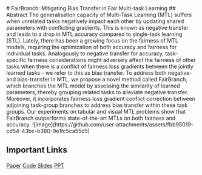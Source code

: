 <link rel="stylesheet" href="/assets/css/custom.css">
# FairBranch: Mitigating Bias Transfer in Fair Multi-task Learning
## Abstract
The generalisation capacity of  Multi-Task Learning (MTL) suffers when unrelated tasks negatively impact each other by updating shared parameters with conflicting gradients. This is known as negative transfer and leads to a drop in MTL accuracy compared to single-task learning (STL). Lately, there has been a growing focus on the fairness of MTL models, requiring the optimization of both accuracy and fairness for individual tasks. Analogously to negative transfer for accuracy, task-specific fairness considerations might adversely affect the fairness of other tasks when there is a conflict of fairness loss gradients between the jointly learned tasks - we refer to this as bias transfer. To address both negative- and bias-transfer in MTL, we propose a novel method called FairBranch, which branches the MTL model by assessing the similarity of learned parameters, thereby grouping related tasks to alleviate negative transfer. Moreover, it incorporates fairness loss gradient conflict correction between adjoining task-group branches to address bias transfer within these task groups. Our experiments on tabular and visual MTL problems show that FairBranch outperforms state-of-the-art  MTLs on both fairness and accuracy. 
![image](https://github.com/user-attachments/assets/fbb95019-cd54-43bc-b380-9e1fc5ca55d5)

## Important Links
<div style="margin: 20px 0;">
  <a href="https://ieeexplore.ieee.org/abstract/document/10651221" class="button">Paper</a>
  <a href="https://github.com/arjunroyihrpa/FairBranch" class="button">Code</a>
  <a href="./WCCI-IJCNN_FairBranch_Presentation.pdf" class="button">Slides</a>
  <a href="./WCCI-IJCNN_FairBranch_Arjun_Roy.pptx" class="button">PPT</a>  
</div>

